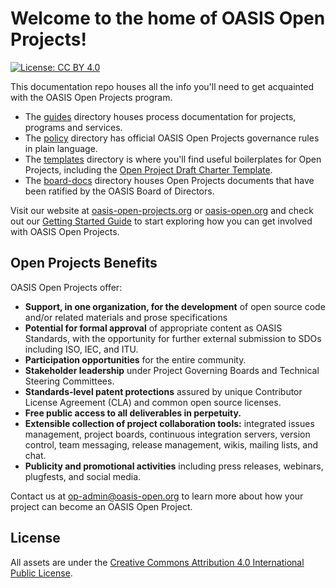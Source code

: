 # Welcome to the home of OASIS Open Projects!

[![License: CC BY 4.0](https://img.shields.io/badge/License-CC_BY_4.0-lightgrey.svg)](https://creativecommons.org/licenses/by/4.0/)

This documentation repo houses all the info you'll need to get acquainted with the OASIS Open Projects program. 

* The [guides][guides] directory houses process documentation for projects, programs and services. 
* The [policy][policy] directory has official OASIS Open Projects governance rules in plain language.
* The [templates][templates] directory is where you'll find useful boilerplates for Open Projects, including the [Open Project Draft Charter Template][charter].
* The [board-docs][boarddocs] directory houses Open Projects documents that have been ratified by the OASIS Board of Directors.

Visit our website at [oasis-open-projects.org](https://oasis-open-projects.org) or [oasis-open.org](https://oasis-open.org) and check out our [Getting Started Guide][gsg] to start exploring how you can get involved with OASIS Open Projects. 


## Open Projects Benefits

OASIS Open Projects offer: 

* **Support, in one organization, for the development** of open source code and/or related materials and prose specifications 
* **Potential for formal approval** of appropriate content as OASIS Standards, with the opportunity for further external submission to SDOs including ISO, IEC, and ITU. 
* **Participation opportunities** for the entire community.
* **Stakeholder leadership** under Project Governing Boards and Technical Steering Committees.
* **Standards-level patent protections** assured by unique Contributor License Agreement (CLA) and common open source licenses. 
* **Free public access to all deliverables in perpetuity.**
* **Extensible collection of project collaboration tools:** integrated issues management, project boards, continuous integration servers, version control, team messaging, release management, wikis, mailing lists, and chat.
* **Publicity and promotional activities** including press releases, webinars, plugfests, and social media. 

Contact us at [op-admin@oasis-open.org][email] to learn more about how your project can become an OASIS Open Project. 

[guides]: ./guides
[gsg]: ./guides/getting-started-guide.md
[policy]: ./policy
[templates]: ./templates
[charter]: ./templates/open-project-draft-charter.md
[boarddocs]: ./board-docs
[docmap]: ./open-projects-master-doc-list.md
[email]: mailto:op-admin@oasis-open.org

## License

All assets are under the [Creative Commons Attribution 4.0 International Public License](https://creativecommons.org/licenses/by/4.0/legalcode).
